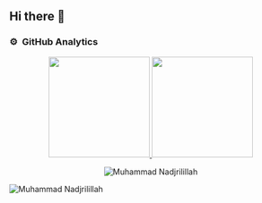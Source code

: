 ## Hi there 👋

<!--
**Nadjrilillah/nadjrilillah** is a ✨ _special_ ✨ repository because its `README.md` (this file) appears on your GitHub profile.

Here are some ideas to get you started:

- 🔭 I’m currently working on ...
- 🌱 I’m currently learning ...
- 👯 I’m looking to collaborate on ...
- 🤔 I’m looking for help with ...
- 💬 Ask me about ...
- 📫 How to reach me: ...
- 😄 Pronouns: ...
- ⚡ Fun fact: ...
-->
### ⚙️ &nbsp;GitHub Analytics

<p align="center">
<a href="https://github.com/Nadjrilillah">
  <img height="180em" src="https://github-readme-stats-eight-theta.vercel.app/api?username=Nadjrilillah&show_icons=true&theme=algolia&include_all_commits=true&count_private=true"/>
  <img height="180em" src="https://github-readme-stats-eight-theta.vercel.app/api/top-langs/?username=nadjrilillah&layout=compact&langs_count=8&theme=algolia"/>
</a>
</p>

<p align="center">
  <img align="center" src="https://github-readme-streak-stats.herokuapp.com/?user=nadjrilillah&theme=algolia" alt="Muhammad Nadjrilillah" />
</p>

![Muhammad Nadjrilillah](https://raw.githubusercontent.com/Trilokia/Trilokia/379277808c61ef204768a61bbc5d25bc7798ccf1/bottom_header.svg)
